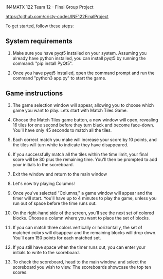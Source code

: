 IN4MATX 122 Team 12 - Final Group Project

https://github.com/cristy-codes/INF122FinalProject

To get started, follow these steps:

## System requirements

1. Make sure you have pyqt5 installed on your system. Assuming you already have python installed, you can install pyqt5 by running the command: "pip install PyQt5".

2. Once you have pyqt5 installed, open the command prompt and run the command "python3 app.py" to start the game.

## Game instructions

3. The game selection window will appear, allowing you to choose which game you want to play. Lets start with Match Tiles Game.

4. Choose the Match Tiles game button, a new window will open, revealing 16 tiles for one second before they turn black and become face-down. You'll have only 45 seconds to match all the tiles.

5. Each correct match you make will increase your score by 10 points, and the tiles will turn white to indicate they have disappeared.

6.  If you successfully match all the tiles within the time limit, your final score will be 80 plus the remaining time. You'll then be prompted to add your initials to the scoreboard.

7. Exit the window and return to the main window

8. Let's now try playing Columns!

9. Once you've selected "Columns," a game window will appear and the timer will start. You'll have up to 4 minutes to play the game, unless you run out of space before the time runs out.

10. On the right-hand side of the screen, you'll see the next set of colored blocks. Choose a column where you want to place the set of blocks.

11. If you can match three colors vertically or horizontally, the set of matched colors will disappear and the remaining blocks will drop down. You'll earn 150 points for each matched set.

12. If you still have space when the timer runs out, you can enter your initials to write to the scoreboard.

13. To check the scoreboard, head to the main window, and select the scoreboard you wish to view. The scoreboards showcase the top ten scores.
